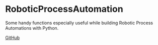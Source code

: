 # RoboticProcessAutomation
Some handy functions especially useful while building Robotic Process Automations with Python.

[GitHub](https://github.com/bartmazur90/RoboticProcessAutomation/)